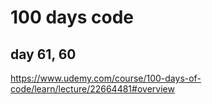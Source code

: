 # 100 days code
## day 61, 60
https://www.udemy.com/course/100-days-of-code/learn/lecture/22664481#overview
